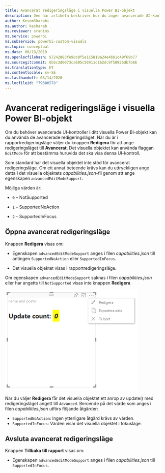 ```yaml
---
title: Avancerat redigeringsläge i visuella Power BI-objekt
description: Den här artikeln beskriver hur du anger avancerade UI-kontroller i visuella Power BI-objekt.
author: KesemSharabi
ms.author: kesharab
ms.reviewer: sranins
ms.service: powerbi
ms.subservice: powerbi-custom-visuals
ms.topic: conceptual
ms.date: 06/18/2019
ms.openlocfilehash: 97242883fe90c8f5e115818a24e4bb1c49f69b77
ms.sourcegitcommit: 6bbc3d0073ca605c50911c162dc9f58926db7b66
ms.translationtype: HT
ms.contentlocale: sv-SE
ms.lasthandoff: 03/14/2020
ms.locfileid: "79380578"
---
```

# <a name="advanced-edit-mode-in-power-bi-visuals"></a>Avancerat redigeringsläge i visuella Power BI-objekt

Om du behöver avancerade UI-kontroller i ditt visuella Power BI-objekt kan du använda de avancerade redigeringsläget. När du är i rapportredigeringsläge väljer du knappen **Redigera** för att ange redigeringsläget till **Avancerat**. Det visuella objektet kan använda flaggan `EditMode` för att bestämma huruvida det ska visa denna UI-kontroll.

Som standard har det visuella objektet inte stöd för avancerat redigeringsläge. Om ett annat beteende krävs kan du uttryckligen ange detta i det visuella objektets *capabilities.json*-fil genom att ange egenskapen `advancedEditModeSupport`.

Möjliga värden är:

- `0` – NotSupported

- `1` – SupportedNoAction

- `2` – SupportedInFocus

## <a name="enter-advanced-edit-mode"></a>Öppna avancerat redigeringsläge

Knappen **Redigera** visas om:

* Egenskapen `advancedEditModeSupport` anges i filen *capabilities.json* till antingen `SupportedNoAction` eller `SupportedInFocus`.

* Det visuella objektet visas i rapportredigeringsläge.

Om egenskapen `advancedEditModeSupport` saknas i filen *capabilities.json* eller har angetts till `NotSupported` visas inte knappen **Redigera**.

![Växla till redigeringsläge](media/advanced-edit-mode/edit-mode.png)

När du väljer **Redigera** får det visuella objektet ett anrop av update() med redigeringsläget angett till `Advanced`. Beroende på det värde som anges i filen *capabilities.json* utförs följande åtgärder:

* `SupportedNoAction`: Ingen ytterligare åtgärd krävs av värden.
* `SupportedInFocus`: Värden visar det visuella objektet i fokusläge.

## <a name="exit-advanced-edit-mode"></a>Avsluta avancerat redigeringsläge

Knappen **Tillbaka till rapport** visas om:

* Egenskapen `advancedEditModeSupport` anges i filen *capabilities.json* till `SupportedInFocus`.

